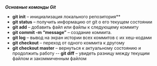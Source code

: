 ***Основные команды Git***
- **git init** – инициализация локального репозитория**
- **git status** – получить информацию от git о его текущем состоянии
- **git add** – добавить файл или файлы к следующему коммиту
- **git commit -m “message”** – создание коммита.
- **git log** – вывод на экран истории всех коммитов с их хеш-кодами
- **git checkout** – переход от одного коммита к другому
- **git checkout master** – вернуться к актуальному состоянию и продолжить работу
-- **git diff** – увидеть разницу между текущим файлом и закоммиченным файлом
